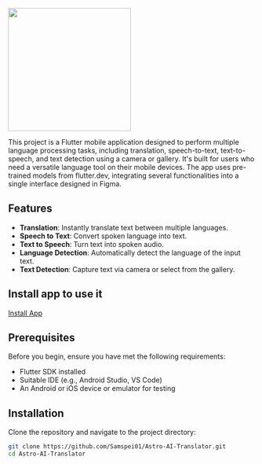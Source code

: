 <img src="https://raw.githubusercontent.com/Samspei01/Astro-AI-Translator/main/assets/yourimagename.png" width="250">

This project is a Flutter mobile application designed to perform multiple language processing tasks, including translation, speech-to-text, text-to-speech, and text detection using a camera or gallery. It's built for users who need a versatile language tool on their mobile devices. The app uses pre-trained models from flutter.dev, integrating several functionalities into a single interface designed in Figma.

## Features

- **Translation**: Instantly translate text between multiple languages.
- **Speech to Text**: Convert spoken language into text.
- **Text to Speech**: Turn text into spoken audio.
- **Language Detection**: Automatically detect the language of the input text.
- **Text Detection**: Capture text via camera or select from the gallery.

## Install app to use it

[Install App](https://drive.google.com/file/d/1jzG8p_YUEy_H0X9XPnGLyG14dnKaif4N/view?usp=sharing)

## Prerequisites

Before you begin, ensure you have met the following requirements:
- Flutter SDK installed
- Suitable IDE (e.g., Android Studio, VS Code)
- An Android or iOS device or emulator for testing

## Installation

Clone the repository and navigate to the project directory:

```bash
git clone https://github.com/Samspei01/Astro-AI-Translator.git
cd Astro-AI-Translator
